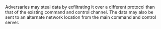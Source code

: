 Adversaries may steal data by exfiltrating it over a different protocol than that of the existing command and control channel. The data may also be sent to an alternate network location from the main command and control server.
